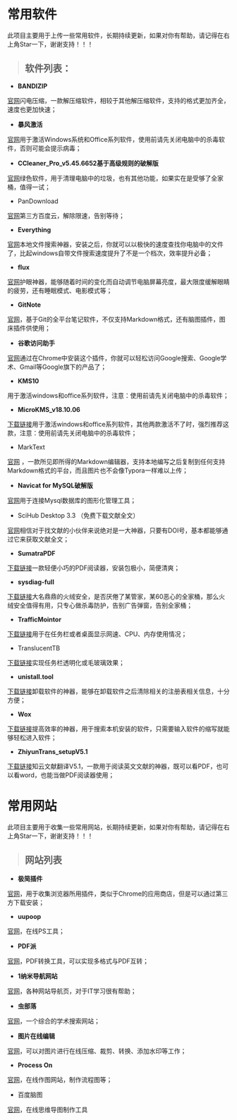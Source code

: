 # 常用软件

此项目主要用于上传一些常用软件，长期持续更新，如果对你有帮助，请记得在右上角Star一下，谢谢支持！！！

> ## 软件列表：

-   **BANDIZIP**

[官网](https://cn.bandisoft.com/)闪电压缩，一款解压缩软件，相较于其他解压缩软件，支持的格式更加齐全，速度也更加快速；

-   **暴风激活**

[官网](http://www.baofengjihuo.com/)用于激活Windows系统和Office系列软件，使用前请先关闭电脑中的杀毒软件，否则可能会提示病毒；

-   **CCleaner_Pro_v5.45.6652基于高级规则的破解版**

[官网](https://www.ccleaner.com/)绿色软件，用于清理电脑中的垃圾，也有其他功能，如果实在是受够了全家桶，值得一试；

-   PanDownload

[官网](http://pandownload.com/)第三方百度云，解除限速，告别等待；

-   **Everything**

[官网](https://www.voidtools.com/zh-cn/)本地文件搜索神器，安装之后，你就可以以极快的速度查找你电脑中的文件了，比起windows自带文件搜索速度提升了不是一个档次，效率提升必备；

-   **flux**

[官网](https://justgetflux.com/)护眼神器，能够随着时间的变化而自动调节电脑屏幕亮度，最大限度缓解眼睛的疲劳，还有睡眠模式、电影模式等；

- **GitNote**

[官网](https://gitnoteapp.com/zh/)，基于Git的全平台笔记软件，不仅支持Markdown格式，还有脑图插件，图床插件供使用；

-   **谷歌访问助手**

[官网](https://chrome.google.com/webstore/detail/%E8%B0%B7%E6%AD%8C%E8%AE%BF%E9%97%AE%E5%8A%A9%E6%89%8B/gocklaboggjfkolaknpbhddbaopcepfp?hl=zh-CN)通过在Chrome中安装这个插件，你就可以轻松访问Google搜索、Google学术、Gmail等Google旗下的产品了；

-   **KMS10**

用于激活windows和office系列软件，注意：使用前请先关闭电脑中的杀毒软件；

-   **MicroKMS_v18.10.06**

[下载链接](https://www.52pojie.cn/forum.php?mod=viewthread&tid=813872)用于激活windows和office系列软件，其他两款激活不了时，强烈推荐这款，注意：使用前请先关闭电脑中的杀毒软件；

-   MarkText

[官网](https://marktext.app/) ，一款所见即所得的Markdown编辑器，支持本地编写之后复制到任何支持Markdown格式的平台，而且图片也不会像Typora一样难以上传；

-   **Navicat for MySQL破解版**

[官网](https://www.navicat.com.cn/download/navicat-for-mysql)用于连接Mysql数据库的图形化管理工具；

-   SciHub Desktop 3.3 （免费下载文献全文）

[官网](http://sci-hub.tw/)相信对于找文献的小伙伴来说绝对是一大神器，只要有DOI号，基本都能够通过它来获取文献全文；

-   **SumatraPDF**

[下载链接](https://www.sumatrapdfreader.org/free-pdf-reader.html)一款轻便小巧的PDF阅读器，安装包极小，简便清爽；

-   **sysdiag-full**

[下载链接](https://www.huorong.cn/)大名鼎鼎的火绒安全，是否厌倦了某管家，某60恶心的全家桶，那么火绒安全值得有用，只专心做杀毒防护，告别广告弹窗，告别全家桶；

-   **TrafficMointor**

[下载链接](https://github.com/zhongyang219/TrafficMonitor)用于在任务栏或者桌面显示网速、CPU、内存使用情况；

-   TranslucentTB

[下载链接](https://github.com/TranslucentTB/TranslucentTB)实现任务栏透明化或毛玻璃效果；

-   **unistall.tool**

[下载链接](https://www.crystalidea.com/uninstall-tool)卸载软件的神器，能够在卸载软件之后清除相关的注册表相关信息，十分方便；

-   **Wox**

[下载链接](http://www.wox.one/)提高效率的神器，用于搜索本机安装的软件，只需要输入软件的缩写就能够轻松进入软件；

-   **ZhiyunTrans_setupV5.1**

[下载链接](http://trans.zhiyunwenxian.cn:8080/login.html)知云文献翻译V5.1，一款用于阅读英文文献的神器，既可以看PDF，也可以看word，也能当做PDF阅读器使用；

# 常用网站

此项目主要用于收集一些常用网站，长期持续更新，如果对你有帮助，请记得在右上角Star一下，谢谢支持！！！

> ## 网站列表

-   **极简插件**

[官网](https://chrome.zzzmh.cn/)，用于收集浏览器所用插件，类似于Chrome的应用商店，但是可以通过第三方下载安装；

-   **uupoop**

[官网](https://www.uupoop.com/)，在线PS工具；

-   **PDF派**

[官网](https://www.pdfpai.com/)，PDF转换工具，可以实现多格式与PDF互转；

-   **1纳米导航网站**

[官网](http://1nami.com/)，各种网站导航页，对于IT学习很有帮助；

-   **虫部落**

[官网](https://search.chongbuluo.com/)，一个综合的学术搜索网站；

-   **图片在线编辑**

[官网](https://www.iloveimg.com/zh-cn)，可以对图片进行在线压缩、裁剪、转换、添加水印等工作；

-   **Process On**

[官网](https://v3.processon.com/)，在线作图网站，制作流程图等；

-   百度脑图

[官网](http://naotu.baidu.com/)，在线思维导图制作工具
